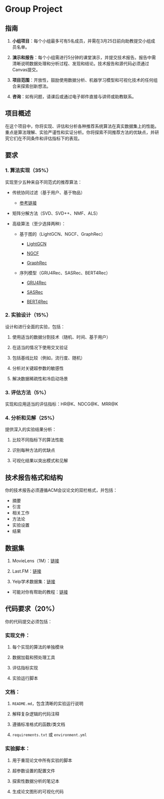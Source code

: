 # Group Project

## 指南 

1. **小组项目**：每个小组最多可有5名成员，并需在3月25日前向助教提交小组成员名单。
   
2. **演示和报告**：每个小组需进行5分钟的课堂演示，并提交技术报告。报告中需清晰说明数据处理和分析过程、发现和结论。技术报告和源代码必须通过Canvas提交。

3. **项目范围**：开放性，鼓励使用数据分析、机器学习模型和可视化技术的任何组合来探索创新想法。

4. **咨询**：如有问题，请课后或通过电子邮件直接与讲师或助教联系。

## 项目概述

在这个项目中，你将实现、评估和分析各种推荐系统算法在真实数据集上的性能。重点是算法理解、实验严谨性和实证分析。你将探索不同推荐方法的优缺点，并研究它们在不同条件和评估指标下的表现。

## 要求

### 1. 算法实现（35%）

实现至少五种来自不同范式的推荐算法：

- 传统协同过滤（基于用户、基于物品）
  
  - [参考链接](https://github.com/datawhalechina/fun-rec/blob/master/docs/ch02/ch2.1/ch2.1.1/itemcf.md)

- 矩阵分解方法（SVD、SVD++、NMF、ALS）

- 高级算法（至少选择两种）：

  - 基于图的（LightGCN、NGCF、GraphRec）

    - [LightGCN](https://arxiv.org/abs/2002.02126)

    - [NGCF](https://arxiv.org/abs/1905.08108)

    - [GraphRec](https://arxiv.org/pdf/1902.07243)

  - 序列模型（GRU4Rec、SASRec、BERT4Rec）

    - [GRU4Rec](https://arxiv.org/abs/1511.06939)

    - [SASRec](https://arxiv.org/abs/1808.09781)

    - [BERT4Rec](https://arxiv.org/abs/1904.06690)

### 2. 实验设计（15%）

设计和进行全面的实验，包括：

1. 使用适当的数据分割技术（随机、时间、基于用户）

2. 在适当的情况下使用交叉验证

3. 包括基线比较（例如，流行度、随机）

4. 分析对关键超参数的敏感性

5. 解决数据稀疏性和冷启动场景

### 3. 评估方法（5%）

实现和应用适当的评估指标：HR@K、NDCG@K、MRR@K

### 4. 分析和见解（25%）

提供深入的实验结果分析：

1. 比较不同指标下的算法性能

2. 识别每种方法的优缺点

3. 可视化结果以突出模式和见解

## 技术报告格式和结构

你的技术报告必须遵循ACM会议论文的双栏格式，并包括：

- 摘要
- 引言
- 相关工作
- 方法论
- 实验设置
- 结果

## 数据集

1. MovieLens（1M）：[链接](https://grouplens.org/datasets/movielens/)
   
2. Last.FM：[链接](https://grouplens.org/datasets/hetrec-2011/)

3. Yelp学术数据集：[链接](https://business.yelp.com/data/resources/open-dataset/)

- 可能对你有帮助的教程：[链接](https://github.com/Yelp/dataset-examples)

## 代码要求（20%）

你的代码提交必须包括：

### 实现文件：

1. 每个实现的算法的单独模块

2. 数据加载和预处理工具

3. 评估指标实现

4. 实验运行脚本

### 文档：

1. `README.md`，包含清晰的实验运行说明

2. 解释复杂逻辑的代码注释

3. 遵循标准格式的函数/类文档

4. `requirements.txt` 或 `environment.yml`

### 实验脚本：

1. 用于重现论文中所有实验的脚本

2. 超参数设置的配置文件

3. 探索性数据分析的笔记本

4. 生成论文图形的可视化代码

